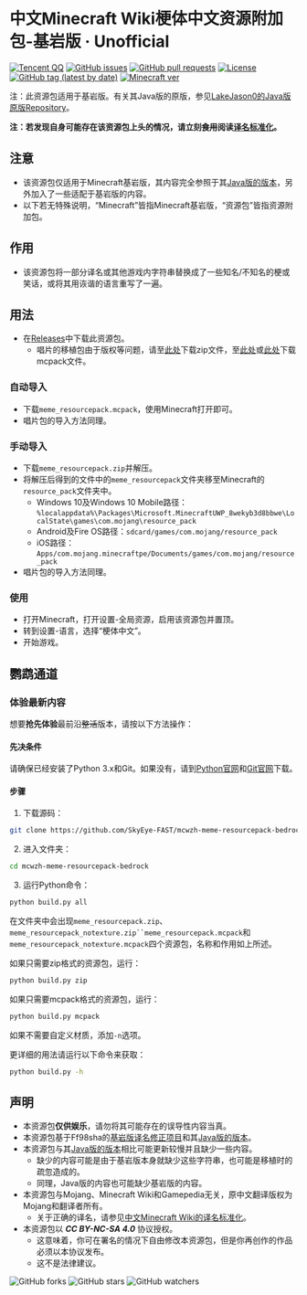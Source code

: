 # 中文Minecraft Wiki梗体中文资源附加包-基岩版 · Unofficial

[![Tencent QQ](https://img.shields.io/static/v1?label=QQ&message=657876815&color=eb1923&style=flat-square&logo=tencent%20qq)](https://jq.qq.com/?_wv=1027&k=5tqdTeR)    [![GitHub issues](https://img.shields.io/github/issues/SkyEye-FAST/mcwzh-meme-resourcepack-bedrock?logo=github&style=flat-square)](https://github.com/SkyEye-FAST/mcwzh-meme-resourcepack-bedrock/issues)    [![GitHub pull requests](https://img.shields.io/github/issues-pr/SkyEye-FAST/mcwzh-meme-resourcepack-bedrock?logo=github&style=flat-square)](https://github.com/SkyEye-FAST/mcwzh-meme-resourcepack-bedrock/pulls)    [![License](https://img.shields.io/static/v1?label=License&message=CC%20BY-NC-SA%204.0&color=db2331&style=flat-square&logo=creative%20commons)](https://creativecommons.org/licenses/by-nc-sa/4.0/)    [![GitHub tag (latest by date)](https://img.shields.io/github/v/tag/SkyEye-FAST/mcwzh-meme-resourcepack-bedrock?label=latest%20version&style=flat-square)](https://github.com/SkyEye-FAST/mcwzh-meme-resourcepack-bedrock/releases)    [![Minecraft ver](https://img.shields.io/static/v1?label=Minecraft%20version&message=1.0.4及以上&color=db2331&style=flat-square&logo=)](https://minecraft.net)

注：此资源包适用于基岩版。有关其Java版的原版，参见[LakeJason0的Java版原版Repository](https://github.com/lakejason0/mcwzh-meme-resourcepack)。

**注：若发现自身可能存在该资源包上头的情况，请立刻~~食用~~阅读[译名标准化](https://minecraft-zh.gamepedia.com/Minecraft_Wiki:译名标准化)。**

## 注意
- 该资源包仅适用于Minecraft基岩版，其内容完全参照于其[Java版的版本](https://github.com/lakejason0/mcwzh-meme-resourcepack)，另外加入了一些适配于基岩版的内容。
- 以下若无特殊说明，“Minecraft”皆指Minecraft基岩版，“资源包”皆指资源附加包。
## 作用
- 该资源包将一部分译名或其他游戏内字符串替换成了一些知名/不知名的梗或笑话，或将其用诙谐的语言重写了一遍。
## 用法
- 在[Releases](https://github.com/SkyEye-FAST/mcwzh-meme-resourcepack-bedrock/releases)中下载此资源包。
  - 唱片的移植包由于版权等问题，请至[此处](https://files.lakejason0.ml/images/9/9f/Meme_resourcepack_records.zip)下载zip文件，至[此处](https://files.lakejason0.ml/images/0/02/Meme_resourcepack_records.mcpack)或[此处](https://dianliang-oss-1301161188.cos.ap-shanghai.myqcloud.com/zh-meme-respack/Meme_resourcepack_records.mcpack)下载mcpack文件。
### 自动导入
- 下载`meme_resourcepack.mcpack`，使用Minecraft打开即可。
- 唱片包的导入方法同理。
### 手动导入
- 下载`meme_resourcepack.zip`并解压。
- 将解压后得到的文件中的`meme_resourcepack`文件夹移至Minecraft的`resource_pack`文件夹中。
  - Windows 10及Windows 10 Mobile路径：`%localappdata%\Packages\Microsoft.MinecraftUWP_8wekyb3d8bbwe\LocalState\games\com.mojang\resource_pack`
  - Android及Fire OS路径：`sdcard/games/com.mojang/resource_pack`
  - iOS路径：`Apps/com.mojang.minecraftpe/Documents/games/com.mojang/resource_pack`
- 唱片包的导入方法同理。
### 使用
- 打开Minecraft，打开设置-全局资源，启用该资源包并置顶。
- 转到设置-语言，选择“梗体中文”。
- 开始游戏。
## 鹦鹉通道
### 体验最新内容
想要**抢先体验**最前沿~~整活~~版本，请按以下方法操作：
#### 先决条件
请确保已经安装了Python 3.x和Git。如果没有，请到[Python官网](https://www.python.org)和[Git官网](https://www.git-scm.com)下载。
#### 步骤
1. 下载源码：
``` bash
git clone https://github.com/SkyEye-FAST/mcwzh-meme-resourcepack-bedrock.git
```
2. 进入文件夹：
``` bash
cd mcwzh-meme-resourcepack-bedrock
```
3. 运行Python命令：
``` bash
python build.py all
```
在文件夹中会出现`meme_resourcepack.zip`、`meme_resourcepack_notexture.zip``meme_resourcepack.mcpack`和`meme_resourcepack_notexture.mcpack`四个资源包，名称和作用如上所述。

如果只需要zip格式的资源包，运行：
``` bash
python build.py zip
```
如果只需要mcpack格式的资源包，运行：
``` bash
python build.py mcpack
```
如果不需要自定义材质，添加`-n`选项。

更详细的用法请运行以下命令来获取：
``` bash
python build.py -h
```
## 声明
- 本资源包**仅供娱乐**，请勿将其可能存在的误导性内容当真。
- 本资源包基于Ff98sha的[基岩版译名修正项目](https://github.com/ff98sha/mclangcn)和其[Java版的版本](https://github.com/lakejason0/mcwzh-meme-resourcepack)。
- 本资源包与其[Java版的版本](https://github.com/lakejason0/mcwzh-meme-resourcepack)相比可能更新较慢并且缺少一些内容。
  - 缺少的内容可能是由于基岩版本身就缺少这些字符串，也可能是移植时的疏忽造成的。
  - 同理，Java版的内容也可能缺少基岩版的内容。
- 本资源包与Mojang、Minecraft Wiki和Gamepedia无关，原中文翻译版权为Mojang和翻译者所有。
  - 关于正确的译名，请参见[中文Minecraft Wiki的译名标准化](https://minecraft-zh.gamepedia.com/Minecraft_Wiki:译名标准化)。
- 本资源包以 ***CC BY-NC-SA 4.0*** 协议授权。
  - 这意味着，你可在署名的情况下自由修改本资源包，但是你再创作的作品必须以本协议发布。
  - 这不是法律建议。

![GitHub forks](https://img.shields.io/github/forks/SkyEye-FAST/mcwzh-meme-resourcepack-bedrock?style=social)    ![GitHub stars](https://img.shields.io/github/stars/SkyEye-FAST/mcwzh-meme-resourcepack-bedrock?style=social)    ![GitHub watchers](https://img.shields.io/github/watchers/SkyEye-FAST/mcwzh-meme-resourcepack-bedrock?style=social)
